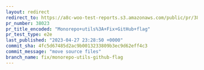```yaml
---
layout: redirect
redirect_to: https://a8c-woo-test-reports.s3.amazonaws.com/public/pr/38023/e2e/index.html
pr_number: 38023
pr_title_encoded: "Monorepo+utils%3A+Fix+GitHub+flag"
pr_test_type: e2e
last_published: "2023-04-27 23:28:50 +0000"
commit_sha: 4fc5d67485d2ac9b0013233809b3ec9d62eff4c3
commit_message: "move source files"
branch_name: fix/monorepo-utils-github-flag
---
```

